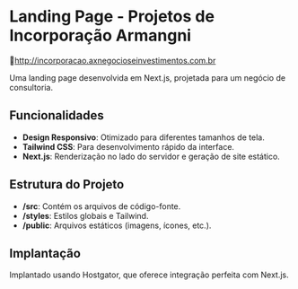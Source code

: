 # Landing Page - Projetos de Incorporação Armangni

🔗http://incorporacao.axnegocioseinvestimentos.com.br

Uma landing page desenvolvida em Next.js, projetada para um negócio de consultoria.

## Funcionalidades
- **Design Responsivo**: Otimizado para diferentes tamanhos de tela.
- **Tailwind CSS**: Para desenvolvimento rápido da interface.
- **Next.js**: Renderização no lado do servidor e geração de site estático.

## Estrutura do Projeto
- **/src**: Contém os arquivos de código-fonte.
- **/styles**: Estilos globais e Tailwind.
- **/public**: Arquivos estáticos (imagens, ícones, etc.).

## Implantação
Implantado usando Hostgator, que oferece integração perfeita com Next.js.
